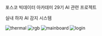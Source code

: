포스코 빅데이터 아카데미 29기 
AI 관련 프로젝트 

실내 하자 AI 감지 시스템 

![thermal](https://github.com/user-attachments/assets/436da23e-a61e-4274-8af3-fd0156c825e2)
![rgb](https://github.com/user-attachments/assets/9e580146-a988-4138-aae8-017f29e70ac5)
![mainboard](https://github.com/user-attachments/assets/de5ada62-dd6b-4a09-8b53-105ee20ec2ec)
![login](https://github.com/user-attachments/assets/771f11ca-24f6-468f-9a15-90c47672caa3)

